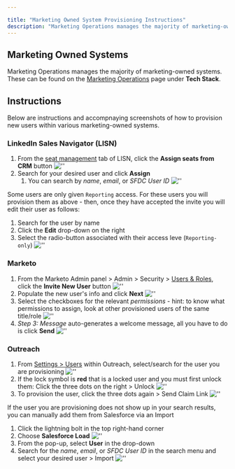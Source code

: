 ```yaml
---

title: "Marketing Owned System Provisioning Instructions"
description: "Marketing Operations manages the majority of marketing-owned systems."
---
```








## Marketing Owned Systems

Marketing Operations manages the majority of marketing-owned systems. These can be found on the [Marketing Operations](/handbook/marketing/marketing-operations/) page under **Tech Stack**.

## Instructions

Below are instructions and accompnaying screenshots of how to provision new users within various marketing-owned systems.

### LinkedIn Sales Navigator (LISN)

1. From the [seat management](https://www.linkedin.com/sales/admin/seats?trk=d_sales2_nav_admin) tab of LISN, click the **Assign seats from CRM** button
     ![''](/images/handbook/marketing/LISN-SeatManagement.png)
1. Search for your desired user and click **Assign**
     1. You can search by *name*, *email*, or *SFDC User ID*
     ![''](/images/handbook/marketing/LISN-User-Search.png)

Some users are only given `Reporting` access. For these users you will provision them as above - then, once they have accepted the invite you will edit their user as follows:

1. Search for the user by name
1. Click the **Edit** drop-down on the right
1. Select the radio-button associated with their access leve (`Reporting-only`)
     ![''](/images/handbook/marketing/LISN-User-EditAccess.png)

### Marketo

1. From the Marketo Admin panel > Admin > Security > [Users & Roles](https://page.gitlab.com/#UR0A1), click the **Invite New User** button
     ![''](/images/handbook/marketing/Marketo-UsersAndRoles.png)
1. Populate the new user's info and click **Next**
     ![''](/images/handbook/marketing/Marketo-User-InviteNewUser.png)
1. Select the checkboxes for the relevant *permissions* - hint: to know what permissions to assign, look at other provisioned users of the same title/role
     ![''](/images/handbook/marketing/Marketo-User-Permissions.png)
1. *Step 3: Message* auto-generates a welcome message, all you have to do is click **Send**
     ![''](/images/handbook/marketing/Marketo-User-Message.png)

### Outreach

1. From [Settings > Users](https://app1a.outreach.io/users?direction=asc&order=first_name) within Outreach, select/search for the user you are provisioning
     ![''](/images/handbook/marketing/Outreach-Settings-Users.png)
1. If the lock symbol is **red** that is a locked user and you must first unlock them: Click the three dots on the right > Unlock
     ![''](/images/handbook/marketing/Outreach-User-Unlock.png)
1. To provision the user, click the three dots again > Send Claim Link
     ![''](/images/handbook/marketing/Outreach-User-SendClaimLink.png)

If the user you are provisioning does not show up in your search results, you can manually add them from Salesforce via an Import

1. Click the lightning bolt in the top right-hand corner
1. Choose **Salesforce Load**
     ![''](/images/handbook/marketing/Outreach-User-SFDC-Import.png)
1. From the pop-up, select **User** in the drop-down
1. Search for the *name*, *email*, or *SFDC User ID* in the search menu and select your desired user > Import
     ![''](/images/handbook/marketing/Outreach-User-SFDC-Import-User.png)
